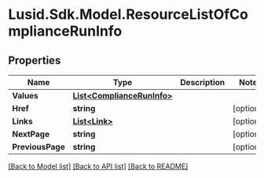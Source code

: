 # Lusid.Sdk.Model.ResourceListOfComplianceRunInfo

## Properties

Name | Type | Description | Notes
------------ | ------------- | ------------- | -------------
**Values** | [**List&lt;ComplianceRunInfo&gt;**](ComplianceRunInfo.md) |  | 
**Href** | **string** |  | [optional] 
**Links** | [**List&lt;Link&gt;**](Link.md) |  | [optional] 
**NextPage** | **string** |  | [optional] 
**PreviousPage** | **string** |  | [optional] 

[[Back to Model list]](../README.md#documentation-for-models) [[Back to API list]](../README.md#documentation-for-api-endpoints) [[Back to README]](../README.md)

